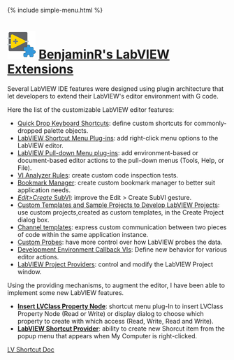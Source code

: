 {% include simple-menu.html %}

# ![SimpleDocumentCreationExample](https://github.com/BenjaminRLabVIEWExtensions/BenjaminRLabVIEWExtensions.github.io/blob/0378ea26009b234c49e65a4d3b8372088c1e4d6d/LabVIEW_Extensions_Small.png?raw=true) [BenjaminR's LabVIEW Extensions](https://benji667.github.io/LabVIEW_NPOI/about)

Several LabVIEW IDE features were designed using plugin architecture that let developers to extend their LabVIEW's editor environment with G code.

Here the list of the customizable LabVIEW editor features:

- [Quick Drop Keyboard Shortcuts](https://forums.ni.com/t5/Quick-Drop-Enthusiasts/gh-p/grp-1251): define custom shortcuts for commonly-dropped palette objects.
- [LabVIEW Shortcut Menu Plug-ins](https://forums.ni.com/t5/LabVIEW-Shortcut-Menu-Plug-Ins/tkb-p/3013): add right-click menu options to the LabVIEW editor.
- [LabVIEW Pull-down Menu plug-ins](https://forums.ni.com/t5/Developer-Center-Resources/Integrating-into-the-LabVIEW-Menus/ta-p/3518025): add environment-based or document-based editor actions to the pull-down menus (Tools, Help, or File).
- [VI Analyzer Rules](https://forums.ni.com/t5/VI-Analyzer-Enthusiasts/ct-p/7021): create custom code inspection tests.
- [Bookmark Manager](https://forums.ni.com/t5/Developer-Center-Resources/Creating-a-Custom-Bookmark-Manager-for-LabVIEW/ta-p/3513079): create custom bookmark manager to better suit application needs.
- [_Edit>Create_ SubVI](http://labviewartisan.blogspot.com/2011/08/how-to-customize-edit-create-subvi-in.html): improve the Edit > Create SubVI gesture.
- [Custom Templates and Sample Projects to Develop LabVIEW Projects](https://knowledge.ni.com/KnowledgeArticleDetails?id=kA03q000000x1k8CAA&l=en-CA): use custom projects,created as custom templates, in the Create Project dialog box.
- [Channel templates](https://forums.ni.com/t5/LabVIEW-Channel-Wires/Getting-Started-With-Channel-Wires/m-p/3505658): express custom communication between two pieces of code within the same application instance.
- [Custom Probes](https://zone.ni.com/reference/en-XX/help/371361P-01/lvhowto/creating_custom_probes/): have more control over how LabVIEW probes the data.
- [Development Environment Callback VIs](https://labviewwiki.org/wiki/Development_Environment_Event_Callback_VIs): Define new behavior for various editor actions.
- [LabVIEW Project Providers](https://forums.ni.com/t5/LabVIEW-Project-Providers/gh-p/bymqyodmkc): control and modify the LabVIEW Project window.

Using the providing mechanisms, to augment the editor, I have been able to implement some new LabVIEW features. 

- [**Insert LVClass Property Node**](https://github.com/BenjaminRLabVIEWExtensions/Insert-LVClass-Property-Node): shortcut menu plug-In to insert LVClass Property Node (Read or Write) or display dialog to choose which property to create with which access (Read, Write, Read and Write).
- [**LabVIEW Shortcut Provider**](https://github.com/BenjaminRLabVIEWExtensions/lvshortcut_provider): ability to create new Shorcut item from the popup menu that appears when My Computer is right-clicked.

[LV Shortcut Doc](lv_shortcut_menu_container.html)